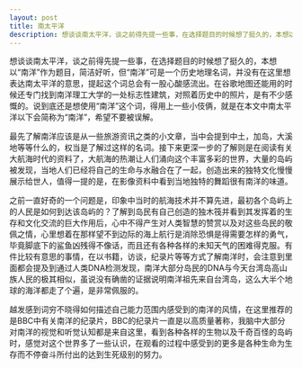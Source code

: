 ```yaml
---
layout: post
title: 南太平洋
description: 想谈谈南太平洋，谈之前得先提一些事，在选择题目的时候想了挺久的，本想以“南洋”作为题目，简洁好听，但“南洋”可是一个历史地理名词，并没有在这里想表达南太平洋的意思，提起这个词总会有一股心酸感流出。在谷歌地图还能用的时候还专门找到南洋理工大学的一处标志性建筑，对照着历史中的照片，是有不少感慨的。说到底还是想使用“南洋”这个词，得用上一些小伎俩，就是在本文中南太平洋以下会简称为“南洋”，希望不要被误解。
---
```

想谈谈南太平洋，谈之前得先提一些事，在选择题目的时候想了挺久的，本想以“南洋”作为题目，简洁好听，但“南洋”可是一个历史地理名词，并没有在这里想表达南太平洋的意思，提起这个词总会有一股心酸感流出。在谷歌地图还能用的时候还专门找到南洋理工大学的一处标志性建筑，对照着历史中的照片，是有不少感慨的。说到底还是想使用“南洋”这个词，得用上一些小伎俩，就是在本文中南太平洋以下会简称为“南洋”，希望不要被误解。

最先了解南洋应该是从一些旅游资讯之类的小文章，当中会提到中土，加岛，大溪地等等什么的，权当是了解过这样的名词。接下来更深一步的了解则是在阅读有关大航海时代的资料了，大航海的热潮让人们涌向这个丰富多彩的世界，大量的岛屿被发现，当地人们已经将自己的生命与水融合在了一起，创造出来的独特文化慢慢展示给世人，值得一提的是，在影像资料中看到当地独特的舞蹈很有南洋的味道。

之前一直好奇的一个问题是，印象中当时的航海技术并不算先进，最初各个岛屿上的人民是如何到达该岛屿的？了解到岛民有自己创造的独木筏并看到其发挥着的生存和文化交流的巨大作用后，心中不得产生对人类智慧的赞赏以及对这些岛民的敬佩之情，心里想着在那样望不到边际的海上航行是消除恐惧是得需要怎样的勇气，毕竟脚底下的鲨鱼凶残得不像话，而且还有各种各样的未知天气的困难得克服。有件比较有意思的事情，在以书籍，访谈，纪录片等等方式了解南洋时，会注意到里面都会提及到通过人类DNA检测发现，南洋大部分岛民的DNA与今天台湾岛高山族人民的极其相似，虽说没有确凿的证据说明南洋祖先来自台湾岛，这么大半个地球的海洋都走了个遍，是非常佩服的。

越发感到词穷不晓得如何描述自己能力范围内感受到的南洋的风情，在这里推荐的是BBC中有关南洋的纪录片，BBC的纪录片一直是以高质量著称，我脑中大部分对南洋的视觉和听觉认知都是来自这里，看到各种各样的生物以及千奇百怪的岛屿时，感觉对这个世界多了一些认识，在观看的过程中感受到的更多是各种生命为生存而不停奋斗所付出的达到生死级别的努力。
